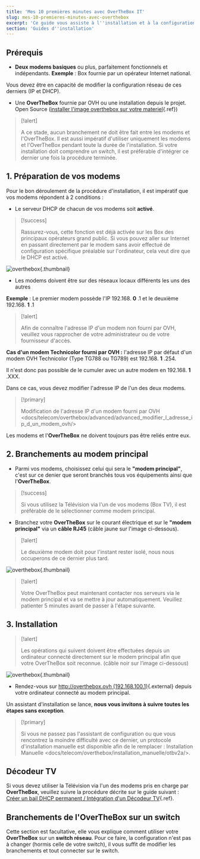 ```yaml
---
title: 'Mes 10 premières minutes avec OverTheBox IT'
slug: mes-10-premieres-minutes-avec-overthebox
excerpt: 'Ce guide vous assiste à l''installation et à la configuration de votre OverTheBox sur 2 connexions Internet ou plus, étape par étape.  Il est impératif de suivre cette procédure dans l''ordre proposé afin d''éviter toute erreur.'
section: 'Guides d''installation'
---
```


## Prérequis
- **Deux modems basiques** ou plus, parfaitement fonctionnels et indépendants. **Exemple** : Box fournie par un opérateur Internet national.

Vous devez être en capacité de modifier la configuration réseau de ces derniers (IP et DHCP).

- Une **OverTheBox** fournie par OVH ou une installation depuis le projet. Open Source ([installer l'image overthebox sur votre materiel](https://docs.ovh.com/fr/overthebox/installer-limage-overthebox-sur-votre-materiel/){.ref})



> [!alert]
>
> A ce stade, aucun branchement ne doit être fait entre les modems et l'OverTheBox.
> Il est aussi impératif d'utiliser uniquement les modems et l'OverTheBox pendant toute la durée de l'installation.
> Si votre installation doit comprendre un switch, il est préférable d'intégrer ce dernier une fois la procédure terminée.
> 


## 1. Préparation de vos modems
Pour le bon déroulement de la procédure d'installation, il est impératif que vos modems répondent à 2 conditions :

- Le serveur DHCP de chacun de vos modems soit **activé**.



> [!success]
>
> Rassurez-vous, cette fonction est déjà activée sur les Box des principaux opérateurs grand public.
> Si vous pouvez aller sur Internet en passant directement par le modem sans
> avoir effectué de configuration spécifique préalable sur l'ordinateur, cela
> veut dire que le DHCP est activé.
> 


![overthebox](images/OTBv2a_1.jpg){.thumbnail}

- Les modems doivent être sur des réseaux locaux différents les uns des autres

**Exemple** : Le premier modem possède l'IP 192.168. **0** .1 et le deuxième 192.168. **1** .1



> [!alert]
>
> Afin de connaître l'adresse IP d'un modem non fourni par OVH, veuillez vous rapprocher de votre administrateur ou de votre fournisseur d'accès.
> 

**Cas d'un modem Technicolor fourni par OVH :** l'adresse IP par défaut d'un modem OVH Technicolor (Type TG788 ou TG789) est 192.168. **1** .254.

Il n'est donc pas possible de le cumuler avec un autre modem en 192.168. **1** .XXX.

Dans ce cas, vous devez modifier l'adresse IP de l'un des deux modems.



> [!primary]
>
> Modification de l'adresse IP d'un modem fourni par OVH <docs/telecom/overthebox/advanced/advanced_modifier_l_adresse_ip_d_un_modem_ovh/>
> 

Les modems et l'**OverTheBox** ne doivent toujours pas être reliés entre eux.


## 2. Branchements au modem principal
- Parmi vos modems, choisissez celui qui sera le **"modem principal"**, c'est sur ce denier que seront branchés tous vos équipements ainsi que l'**OverTheBox**.



> [!success]
>
> Si vous utilisez la Télévision via l'un de vos modems (Box TV), il est préférable de le sélectionner comme modem principal.
> 

- Branchez votre  **OverTheBox**  sur le courant électrique et sur le **"modem principal"** via un  **câble RJ45**  (câble jaune sur l'image ci-dessous).



> [!alert]
>
> Le deuxième modem doit pour l'instant rester isolé, nous nous occuperons de ce dernier plus tard.
> 


![overthebox](images/OTBv2a_2.jpg){.thumbnail}



> [!alert]
>
> Votre  OverTheBox  peut maintenant contacter nos serveurs via le modem principal et va se mettre à
> jour automatiquement. Veuillez patienter  5 minutes  avant de passer à
> l'étape suivante.
> 


## 3. Installation


> [!alert]
>
> Les opérations qui suivent doivent être effectuées depuis un ordinateur
> connecté directement sur le modem principal  afin que votre  OverTheBox
> soit reconnue. (câble noir sur l’image ci-dessous)
> 


![overthebox](images/OTBv2a_3.jpg){.thumbnail}

- Rendez-vous sur [http://overthebox.ovh (192.168.100.1)](http://overthebox.ovh){.external} depuis votre ordinateur connecté au modem principal.

Un assistant d'installation se lance, **nous vous invitons à suivre toutes les étapes sans exception**.



> [!primary]
>
> Si vous ne passez pas l'assistant de configuration ou que vous rencontrez la
> moindre difficulté avec ce dernier, un protocole d'installation manuelle est
> disponible afin de le remplacer : Installation Manuelle <docs/telecom/overthebox/installation_manuelle/otbv2a/>.
> 


## Décodeur TV
Si vous devez utiliser la Télévision via l'un des modems pris en charge par **OverTheBox**, veuillez suivre la procédure décrite sur le guide suivant : [Créer un bail DHCP permanent / Intégration d'un Décodeur TV](../../middle_creer_un_bail_dhcp_permanent/){.ref}.


## Branchements de l'OverTheBox sur un switch
Cette section est facultative, elle vous explique comment utiliser votre **OverTheBox**  sur un  **switch réseau**. Pour ce faire, la configuration n'est pas à changer (hormis celle de votre switch), il vous suffit de modifier les branchements et tout connecter sur le switch.
